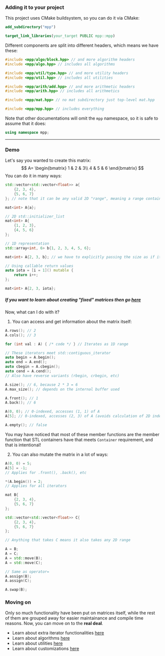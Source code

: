 ### Adding it to your project

This project uses CMake buildsystem, so you can do it via CMake:

```cmake
add_subdirectory("mpp")

target_link_libraries(your_target PUBLIC mpp::mpp)
```

Different components are split into different headers, which means we have these:

```cpp
#include <mpp/algo/block.hpp> // and more algorithm headers
#include <mpp/algo.hpp> // includes all algorithms

#include <mpp/util/type.hpp> // and more utility headers
#include <mpp/util.hpp> // includes all utilities

#include <mpp/arith/add.hpp> // and more arithmetic headers
#include <mpp/arith.hpp> // includes all arithmetics

#include <mpp/mat.hpp> // no mat subdirectory just top-level mat.hpp

#include <mpp/mpp.hpp> // includes everything
```

Note that other documentations will omit the `mpp` namespace, so it is safe to assume that it does:

```cpp
using namespace mpp;
```

---

### Demo

Let's say you wanted to create this matrix:
$$
A=
\begin{bmatrix}
1 & 2 & 3\\
4 & 5 & 6
\end{bmatrix}
$$
You can do it in many ways:

```cpp
std::vector<std::vector<float>> a{
    {2, 3, 4},
    {5, 6, 7}
}; // note that it can be any valid 2D "range", meaning a range containing other ranges (see https://en.cppreference.com/w/cpp/ranges/range)

mat<int> A{a};

// 2D std::initializer_list
mat<int> A{
    {1, 2, 3},
    {4, 5, 6}
};

// 1D representation
std::array<int, 6> b{1, 2, 3, 4, 5, 6};

mat<int> A{2, 3, b}; // we have to explicitly passing the size as if it was 2D because the constructor can't deduce the size on its own

// Using callable return values
auto iota = [i = 1]() mutable {
    return i++;
};

mat<int> A{2, 3, iota};
```

##### If you want to learn about creating "fixed" matrices then go [here](customize.md)

Now, what can I do with it?

1. You can access and get information about the matrix itself:

```cpp
A.rows(); // 2
A.cols(); // 3

for (int val : A) { /* code */ } // Iterates as 1D range

// These iterators meet std::contiguous_iterator
auto begin = A.begin();
auto end = A.end();
auto cbegin = A.cbegin();
auto cend = A.cend();
// Also have reverse variants (rbegin, crbegin, etc)

A.size(); // 6, because 2 * 3 = 6
A.max_size(); // depends on the internal buffer used

A.front(); // 1
A.back(); // 6

A(0, 0); // 0-indexed, accesses (1, 1) of A
A[5]; // 0-indexed, accesses (2, 3) of A (avoids calculation of 2D index to 1D index)

A.empty(); // false
```

You may have noticed that most of these member functions are the member function that STL containers have that meets `Container` requirement, and that is intentional!

2. You can also mutate the matrix in a lot of ways:

```cpp
A(0, 0) = 5;
A[5] = -1;
// Applies for .front(), .back(), etc

*(A.begin()) = 2;
// Applies for all iterators

mat B{
    {2, 3, 4},
    {5, 6, 7}
};

std::vector<std::vector<float>> C{
    {2, 3, 4},
    {5, 6, 7}
};

// Anything that takes C means it also takes any 2D range

A = B;
A = C;
A = std::move(B);
A = std::move(C);

// Same as operator=
A.assign(B);
A.assign(C);

A.swap(B);
```

### Moving on

Only so much functionality have been put on matrices itself, while the rest of them are grouped away for easier maintainance and compile time reasons. Now, you can move on to the **real deal**.

* Learn about extra iterator functionalities [here](more_iter_funcs.md)
* Learn about algorithms [here](algos.md)
* Learn about utilities [here](utils.md)
* Learn about customizations [here](customize.md)
